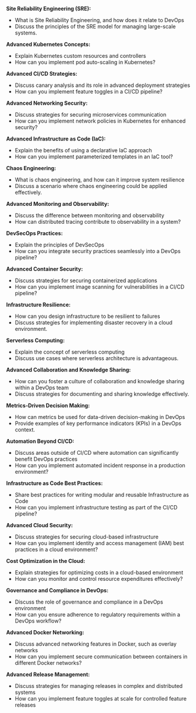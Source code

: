 **Site Reliability Engineering (SRE):**
 - What is Site Reliability Engineering, and how does it relate to DevOps
 - Discuss the principles of the SRE model for managing large-scale systems.

**Advanced Kubernetes Concepts:**
 - Explain Kubernetes custom resources and controllers
 - How can you implement pod auto-scaling in Kubernetes?

**Advanced CI/CD Strategies:**
 - Discuss canary analysis and its role in advanced deployment strategies
 - How can you implement feature toggles in a CI/CD pipeline?

**Advanced Networking Security:**
 - Discuss strategies for securing microservices communication
 - How can you implement network policies in Kubernetes for enhanced security?

**Advanced Infrastructure as Code (IaC):**
 - Explain the benefits of using a declarative IaC approach
 - How can you implement parameterized templates in an IaC tool?

**Chaos Engineering:**
 - What is chaos engineering, and how can it improve system resilience
 - Discuss a scenario where chaos engineering could be applied effectively.

**Advanced Monitoring and Observability:**
 - Discuss the difference between monitoring and observability
 - How can distributed tracing contribute to observability in a system?

**DevSecOps Practices:**
 - Explain the principles of DevSecOps
 - How can you integrate security practices seamlessly into a DevOps pipeline?

**Advanced Container Security:**
 - Discuss strategies for securing containerized applications
 - How can you implement image scanning for vulnerabilities in a CI/CD pipeline?

**Infrastructure Resilience:**
 - How can you design infrastructure to be resilient to failures
 - Discuss strategies for implementing disaster recovery in a cloud environment.

**Serverless Computing:**
 - Explain the concept of serverless computing
 - Discuss use cases where serverless architecture is advantageous.

**Advanced Collaboration and Knowledge Sharing:**
 - How can you foster a culture of collaboration and knowledge sharing within a DevOps team
 - Discuss strategies for documenting and sharing knowledge effectively.

**Metrics-Driven Decision Making:**
 - How can metrics be used for data-driven decision-making in DevOps
 - Provide examples of key performance indicators (KPIs) in a DevOps context.

**Automation Beyond CI/CD:**
 - Discuss areas outside of CI/CD where automation can significantly benefit DevOps practices
 - How can you implement automated incident response in a production environment?

**Infrastructure as Code Best Practices:**
 - Share best practices for writing modular and reusable Infrastructure as Code
 - How can you implement infrastructure testing as part of the CI/CD pipeline?

**Advanced Cloud Security:**
 - Discuss strategies for securing cloud-based infrastructure
 - How can you implement identity and access management (IAM) best practices in a cloud environment?

**Cost Optimization in the Cloud:**
 - Explain strategies for optimizing costs in a cloud-based environment
 - How can you monitor and control resource expenditures effectively?

**Governance and Compliance in DevOps:**
 - Discuss the role of governance and compliance in a DevOps environment
 - How can you ensure adherence to regulatory requirements within a DevOps workflow?

**Advanced Docker Networking:**
 - Discuss advanced networking features in Docker, such as overlay networks
 - How can you implement secure communication between containers in different Docker networks?

**Advanced Release Management:**
 - Discuss strategies for managing releases in complex and distributed systems
 - How can you implement feature toggles at scale for controlled feature releases
